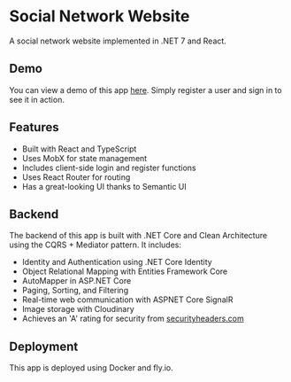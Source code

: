 # Social Network Website

A social network website implemented in .NET 7 and React.

## Demo

You can view a demo of this app [here](https://reactivities-kuku.fly.dev/). Simply register a user and sign in to see it in action.

## Features

- Built with React and TypeScript
- Uses MobX for state management
- Includes client-side login and register functions
- Uses React Router for routing
- Has a great-looking UI thanks to Semantic UI

## Backend

The backend of this app is built with .NET Core and Clean Architecture using the CQRS + Mediator pattern. It includes:

- Identity and Authentication using .NET Core Identity
- Object Relational Mapping with Entities Framework Core
- AutoMapper in ASP.NET Core
- Paging, Sorting, and Filtering
- Real-time web communication with ASPNET Core SignalR
- Image storage with Cloudinary
- Achieves an 'A' rating for security from [securityheaders.com](https://securityheaders.com/)

## Deployment

This app is deployed using Docker and fly.io.
